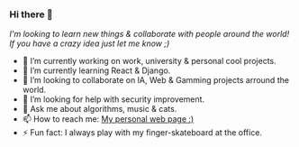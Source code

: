### Hi there 👋

*I'm looking to learn new things & collaborate with people around the world!*
*If you have a crazy idea just let me know ;)*

- 🔭 I’m currently working on work, university & personal cool projects.
- 🌱 I’m currently learning React & Django.
- 👯 I’m looking to collaborate on IA, Web & Gamming projects arround the world.
- 🤔 I’m looking for help with security improvement.
- 💬 Ask me about algorithms, music & cats.
- 📫 How to reach me: [My personal web page :)](https://listerineh.vercel.app/)
- ⚡ Fun fact: I always play with my finger-skateboard at the office.
